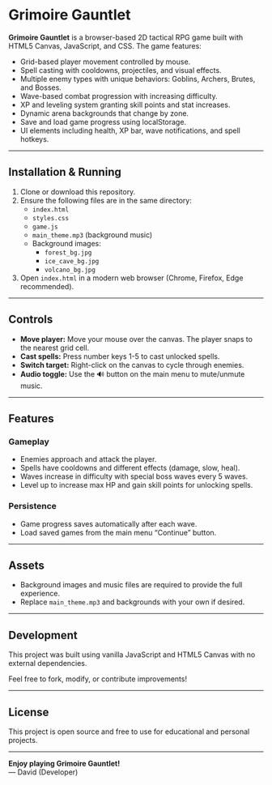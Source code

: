 # Grimoire Gauntlet

**Grimoire Gauntlet** is a browser-based 2D tactical RPG game built with HTML5 Canvas, JavaScript, and CSS. The game features:

- Grid-based player movement controlled by mouse.
- Spell casting with cooldowns, projectiles, and visual effects.
- Multiple enemy types with unique behaviors: Goblins, Archers, Brutes, and Bosses.
- Wave-based combat progression with increasing difficulty.
- XP and leveling system granting skill points and stat increases.
- Dynamic arena backgrounds that change by zone.
- Save and load game progress using localStorage.
- UI elements including health, XP bar, wave notifications, and spell hotkeys.

---

## Installation & Running

1. Clone or download this repository.
2. Ensure the following files are in the same directory:
   - `index.html`
   - `styles.css`
   - `game.js`
   - `main_theme.mp3` (background music)
   - Background images:
     - `forest_bg.jpg`
     - `ice_cave_bg.jpg`
     - `volcano_bg.jpg`
3. Open `index.html` in a modern web browser (Chrome, Firefox, Edge recommended).

---

## Controls

- **Move player:** Move your mouse over the canvas. The player snaps to the nearest grid cell.
- **Cast spells:** Press number keys 1-5 to cast unlocked spells.
- **Switch target:** Right-click on the canvas to cycle through enemies.
- **Audio toggle:** Use the 🔊 button on the main menu to mute/unmute music.

---

## Features

### Gameplay

- Enemies approach and attack the player.
- Spells have cooldowns and different effects (damage, slow, heal).
- Waves increase in difficulty with special boss waves every 5 waves.
- Level up to increase max HP and gain skill points for unlocking spells.

### Persistence

- Game progress saves automatically after each wave.
- Load saved games from the main menu “Continue” button.

---

## Assets

- Background images and music files are required to provide the full experience.
- Replace `main_theme.mp3` and backgrounds with your own if desired.

---

## Development

This project was built using vanilla JavaScript and HTML5 Canvas with no external dependencies.

Feel free to fork, modify, or contribute improvements!

---

## License

This project is open source and free to use for educational and personal projects.

---

**Enjoy playing Grimoire Gauntlet!**  
— David (Developer)
